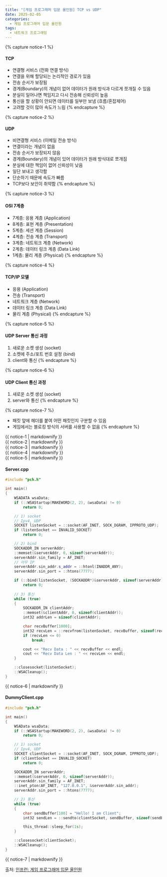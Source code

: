```yaml
---
title: "[게임 프로그래머 입문 올인원] TCP vs UDP"
date: 2025-02-05
categories:
  - 게임 프로그래머 입문 올인원
tags:
  - 네트워크 프로그래밍
---
```




{% capture notice-1 %}
#### TCP

* 연결형 서비스 (전화 연결 방식)
* 연결을 위해 할당되는 논리적인 경로가 있음
* 전송 순서가 보장됨
* 경계(Boundary)의 개념이 없어 데이터가 원래 방식과 다르게 쪼개질 수 있음
* 분실이 일어나면 책임지고 다시 전송해 신뢰성이 높음
* 통신을 할 상황이 안되면 데이터를 일부만 보냄 (흐름/혼잡제어)
* 고려할 것이 많아 속도가 느림
{% endcapture %}

{% capture notice-2 %}
#### UDP

* 비연결형 서비스 (이메일 전송 방식)
* 연결이라는 개념이 없음
* 전송 순서가 보장되지 않음
* 경계(Boundary)의 개념이 있어 데이터가 원래 방식대로 쪼개짐
* 분실에 대한 책임이 없어 신뢰성이 낮음
* 일단 보내고 생각함
* 단순하기 때문에 속도가 빠름
* TCP보다 보안이 취약함
{% endcapture %}

{% capture notice-3 %}
#### OSI 7계층

* 7계층: 응용 계층 (Application)
* 8계층: 표현 계층 (Presentation)
* 5계층: 세션 계층 (Session)
* 4계층: 전송 계층 (Transport)
* 3계층: 네트워크 계층 (Network)
* 2계층: 데이터 링크 계층 (Data Link)
* 1계층: 물리 계층 (Physical)
{% endcapture %}

{% capture notice-4 %}
#### TCP/IP 모델

* 응용 (Application)
* 전송 (Transport)
* 네트워크 계층 (Network)
* 데이터 링크 계층 (Data Link)
* 물리 계층 (Physical)
{% endcapture %}

{% capture notice-5 %}
#### UDP Server 통신 과정

1. 새로운 소켓 생성 (socket)
2. 소켓에 주소/포트 번호 설정 (bind)
3. client와 통신
{% endcapture %}

{% capture notice-6 %}
#### UDP Client 통신 과정

1. 새로운 소켓 생성 (socket)
2. server와 통신
{% endcapture %}

{% capture notice-7 %}
* 패킷 앞에 헤더를 붙여 어떤 패킷인지 구분할 수 있음
* 게임에서는 블로킹 방식의 서버를 사용할 수 없음
{% endcapture %}

<div class="notice">
  {{ notice-1 | markdownify }}
</div>

<div class="notice">
  {{ notice-2 | markdownify }}
</div>

<div class="notice">
  {{ notice-3 | markdownify }}
</div>

<div class="notice">
  {{ notice-4 | markdownify }}
</div>

<div class="notice">
  {{ notice-5 | markdownify }}
</div>

#### Server.cpp
```cpp
#include "pch.h"

int main()
{
	WSADATA wsaData;
	if (::WSAStartup(MAKEWORD(2, 2), &wsaData) != 0)
		return 0;

	// 1) socket
	// Ipv4, UDP
	SOCKET listenSocket = ::socket(AF_INET, SOCK_DGRAM, IPPROTO_UDP);
	if (listenSocket == INVALID_SOCKET)
		return 0;

	// 2) bind
	SOCKADDR_IN serverAddr;
	::memset(&serverAddr, 0, sizeof(serverAddr));
	serverAddr.sin_family = AF_INET;
	// 아무 IP
	serverAddr.sin_addr.s_addr = ::htonl(INADDR_ANY);
	serverAddr.sin_port = ::htons(7777);

	if (::bind(listenSocket, (SOCKADDR*)&serverAddr, sizeof(serverAddr)) == SOCKET_ERROR)
		return 0;
	
	// 3) 통신
	while (true)
	{
		SOCKADDR_IN clientAddr;
		::memset(&clientAddr, 0, sizeof(clientAddr));
		int32 addrLen = sizeof(clientAddr);

		char recvBuffer[1000];
		int32 recvLen = ::recvfrom(listenSocket, recvBuffer, sizeof(recvBuffer), 0, (SOCKADDR*)&clientAddr, &addrLen);
		if (recvLen <= 0)
			break;

		cout << "Recv Data : " << recvBuffer << endl;
		cout << "Recv Data Len : " << recvLen << endl;
	}

	::closesocket(listenSocket);
	::WSACleanup();
}
```

<div class="notice">
  {{ notice-6 | markdownify }}
</div>

#### DummyClient.cpp
```cpp
#include "pch.h"

int main()
{
	WSAData wsaData;
	if (::WSAStartup(MAKEWORD(2, 2), &wsaData) != 0)
		return 0;

	// 1) socket
	// Ipv4, UDP
	SOCKET clientSocket = ::socket(AF_INET, SOCK_DGRAM, IPPROTO_UDP);
	if (clientSocket == INVALID_SOCKET)
		return 0;

	SOCKADDR_IN serverAddr;
	::memset(&serverAddr, 0, sizeof(serverAddr));
	serverAddr.sin_family = AF_INET;
	::inet_pton(AF_INET, "127.0.0.1", &serverAddr.sin_addr);
	serverAddr.sin_port = ::htons(7777);

	// 2) 통신
	while (true)
	{
		char sendBuffer[100] = "Hello! I am Client";
		int32 sendLen = ::sendto(clientSocket, sendBuffer, sizeof(sendBuffer), 0, (SOCKADDR*)&serverAddr, sizeof(serverAddr));

		this_thread::sleep_for(1s);
	}

	::closesocket(clientSocket);
	::WSACleanup();
}
```

<div class="notice">
  {{ notice-7 | markdownify }}
</div>

출처: [인프런: 게임 프로그래머 입문 올인원][source]

[source]: https://www.inflearn.com/course/%EA%B2%8C%EC%9E%84-%ED%94%84%EB%A1%9C%EA%B7%B8%EB%9E%98%EB%A8%B8-%EC%9E%85%EB%AC%B8-%EC%98%AC%EC%9D%B8%EC%9B%90-rookiss/dashboard